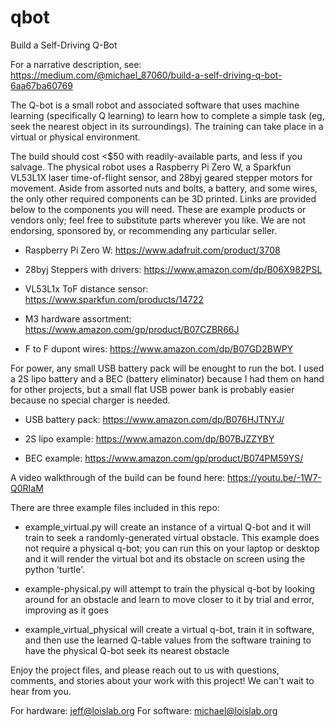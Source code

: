 # qbot
Build a Self-Driving Q-Bot

For a narrative description, see: https://medium.com/@michael_87060/build-a-self-driving-q-bot-6aa67ba60769

The Q-bot is a small robot and associated software that uses machine learning (specifically Q learning) to learn how to complete a simple task (eg, seek the nearest object in its surroundings). The training can take place in a virtual or physical environment.

The build should cost <$50 with readily-available parts, and less if you salvage. The physical robot uses a Raspberry Pi Zero W, a Sparkfun VL53L1X laser time-of-flight sensor, and 28byj geared stepper motors for movement.  Aside from assorted nuts and bolts, a battery, and some wires, the only other required components can be 3D printed.  Links are provided below to the components you will need.  These are example products or vendors only; feel free to substitute parts wherever you like.  We are not endorsing, sponsored by,  or recommending any particular seller.

- Raspberry Pi Zero W: 
https://www.adafruit.com/product/3708

- 28byj Steppers with drivers: 
https://www.amazon.com/dp/B06X982PSL

- VL53L1x ToF distance sensor:
https://www.sparkfun.com/products/14722

- M3 hardware assortment:
https://www.amazon.com/gp/product/B07CZBR66J

- F to F dupont wires:
https://www.amazon.com/dp/B07GD2BWPY

For power, any small USB battery pack will be enought to run the bot. I used a 2S lipo 
battery and a BEC (battery eliminator) because I had them on hand for other projects, but
a small flat USB power bank is probably easier because no special charger is needed.

- USB battery pack:
https://www.amazon.com/dp/B076HJTNYJ/

- 2S lipo example:
https://www.amazon.com/dp/B07BJZZYBY

- BEC example: 
https://www.amazon.com/gp/product/B074PM59YS/

A video walkthrough of the build can be found here: https://youtu.be/-1W7-Q0RIaM

There are three example files included in this repo:

- example_virtual.py will create an instance of a virtual Q-bot and it will train to seek a randomly-generated virtual obstacle.  This example does not require a physical q-bot; you can run this on your laptop or desktop and it will render the virtual bot and its obstacle on screen using the python 'turtle'.

- example-physical.py will attempt to train the physical q-bot by looking around for an obstacle and learn to move closer to it by trial and error, improving as it goes

- example_virtual_physical will create a virtual q-bot, train it in software, and then use the learned Q-table values from the software training to have the physical Q-bot seek its nearest obstacle 

Enjoy the project files, and please reach out to us with questions, comments, and stories about your work with this project!  We can't wait to hear from you.

For hardware: jeff@loislab.org
For software: michael@loislab.org
